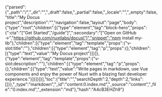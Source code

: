 {"parsed":{"_path":"/","_dir":"","_draft":false,"_partial":false,"_locale":"","_empty":false,"title":"My Docus project","description":"","navigation":false,"layout":"page","body":{"type":"root","children":[{"type":"element","tag":"block-hero","props":{":cta":"[\"Get Started\",\"/guide\"]",":secondary":"[\"Open on GitHub →\",\"https://github.com/nuxtlabs/docus\"]","snippet":"npm install my-lib"},"children":[{"type":"element","tag":"template","props":{"v-slot:title":""},"children":[{"type":"element","tag":"p","props":{},"children":[{"type":"text","value":"My Docus project"}]}]},{"type":"element","tag":"template","props":{"v-slot:description":""},"children":[{"type":"element","tag":"p","props":{},"children":[{"type":"text","value":"Write pages in markdown, use Vue components and enjoy the power of Nuxt with a blazing fast developer experience."}]}]}]}],"toc":{"title":"","searchDepth":2,"depth":2,"links":[]}},"_type":"markdown","_id":"content:0.index.md","_source":"content","_file":"0.index.md","_extension":"md"},"hash":"A4cB3EHZh9"}